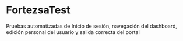 # FortezsaTest
Pruebas automatizadas de Inicio de sesión, navegación del dashboard, edición personal del usuario y salida correcta del portal
